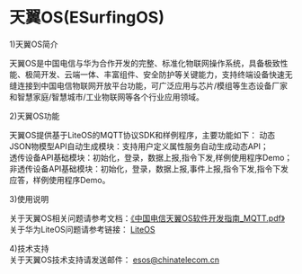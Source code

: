 # 天翼OS(ESurfingOS)

1)天翼OS简介

  天翼OS是中国电信与华为合作开发的完整、标准化物联网操作系统，具备极致性能、极简开发、云端一体、丰富组件、安全防护等关键能力，支持终端设备快速无缝连接到中国电信物联网开放平台功能，可广泛应用与芯片/模组等生态设备厂家和智慧家庭/智慧城市/工业物联网等各个行业应用领域。

2)天翼OS功能

  天翼OS提供基于LiteOS的MQTT协议SDK和样例程序，主要功能如下：
  动态JSON物模型API自动生成模块：支持用户定义属性服务自动生成动态API；<br/>
  透传设备API基础模块：初始化，登录，数据上报,指令下发,样例使用程序Demo；<br/>
  非透传设备API基础模块：初始化，登录，数据上报,事件上报,指令下发,指令下发应答，样例使用程序Demo。<br/>
  
3)使用说明

  关于天翼OS相关问题请参考文档：[《中国电信天翼OS软件开发指南_MQTT.pdf》](https://github.com/ESurfingOS/ESurfingOS/blob/master/doc/%E4%B8%AD%E5%9B%BD%E7%94%B5%E4%BF%A1%E5%A4%A9%E7%BF%BCOS%E8%BD%AF%E4%BB%B6%E5%BC%80%E5%8F%91%E6%8C%87%E5%8D%97_MQTT.pdf)<br/>
  关于华为LiteOS问题请参考链接： [LiteOS](https://github.com/liteos/liteos)<br/>
  
4)技术支持
<br/>
  关于天翼OS技术支持请发送邮件： esos@chinatelecom.cn
